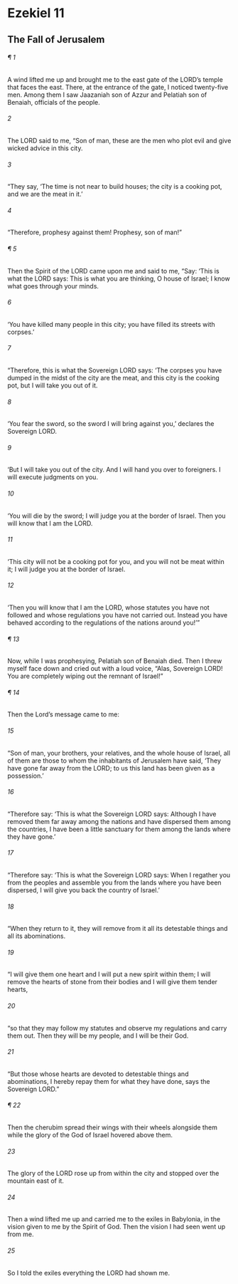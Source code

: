 # Ezekiel 11
## The Fall of Jerusalem
###### ¶ 1
A wind lifted me up and brought me to the east gate of the LORD’s temple that faces the east. There, at the entrance of the gate, I noticed twenty-five men. Among them I saw Jaazaniah son of Azzur and Pelatiah son of Benaiah, officials of the people.
###### 2
The LORD said to me, “Son of man, these are the men who plot evil and give wicked advice in this city.
###### 3
“They say, ‘The time is not near to build houses; the city is a cooking pot, and we are the meat in it.’
###### 4
“Therefore, prophesy against them! Prophesy, son of man!”
###### ¶ 5
Then the Spirit of the LORD came upon me and said to me, “Say: ‘This is what the LORD says: This is what you are thinking, O house of Israel; I know what goes through your minds.
###### 6
‘You have killed many people in this city; you have filled its streets with corpses.’
###### 7
“Therefore, this is what the Sovereign LORD says: ‘The corpses you have dumped in the midst of the city are the meat, and this city is the cooking pot, but I will take you out of it.
###### 8
‘You fear the sword, so the sword I will bring against you,’ declares the Sovereign LORD.
###### 9
‘But I will take you out of the city. And I will hand you over to foreigners. I will execute judgments on you.
###### 10
‘You will die by the sword; I will judge you at the border of Israel. Then you will know that I am the LORD.
###### 11
‘This city will not be a cooking pot for you, and you will not be meat within it; I will judge you at the border of Israel.
###### 12
‘Then you will know that I am the LORD, whose statutes you have not followed and whose regulations you have not carried out. Instead you have behaved according to the regulations of the nations around you!’”
###### ¶ 13
Now, while I was prophesying, Pelatiah son of Benaiah died. Then I threw myself face down and cried out with a loud voice, “Alas, Sovereign LORD! You are completely wiping out the remnant of Israel!”
###### ¶ 14
Then the Lord’s message came to me:
###### 15
“Son of man, your brothers, your relatives, and the whole house of Israel, all of them are those to whom the inhabitants of Jerusalem have said, ‘They have gone far away from the LORD; to us this land has been given as a possession.’
###### 16
“Therefore say: ‘This is what the Sovereign LORD says: Although I have removed them far away among the nations and have dispersed them among the countries, I have been a little sanctuary for them among the lands where they have gone.’
###### 17
“Therefore say: ‘This is what the Sovereign LORD says: When I regather you from the peoples and assemble you from the lands where you have been dispersed, I will give you back the country of Israel.’
###### 18
“When they return to it, they will remove from it all its detestable things and all its abominations.
###### 19
“I will give them one heart and I will put a new spirit within them; I will remove the hearts of stone from their bodies and I will give them tender hearts,
###### 20
“so that they may follow my statutes and observe my regulations and carry them out. Then they will be my people, and I will be their God.
###### 21
“But those whose hearts are devoted to detestable things and abominations, I hereby repay them for what they have done, says the Sovereign LORD.”
###### ¶ 22
Then the cherubim spread their wings with their wheels alongside them while the glory of the God of Israel hovered above them.
###### 23
The glory of the LORD rose up from within the city and stopped over the mountain east of it.
###### 24
Then a wind lifted me up and carried me to the exiles in Babylonia, in the vision given to me by the Spirit of God.
Then the vision I had seen went up from me.
###### 25
So I told the exiles everything the LORD had shown me.
